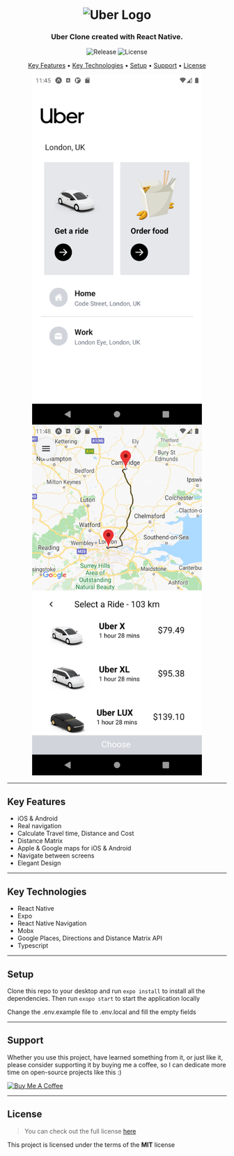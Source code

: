 <h1 align="center">
  <img width="200px" src="https://upload.wikimedia.org/wikipedia/commons/thumb/5/58/Uber_logo_2018.svg/2560px-Uber_logo_2018.svg.png" alt="Uber Logo" />
  <br />
</h1>

<h3 align="center">
   Uber Clone created with React Native</a>.
</h3>

<p align="center">
   <img src="https://img.shields.io/github/v/release/MartsTech/uber-clone" alt="Release" />
   <img src="https://img.shields.io/github/license/MartsTech/uber-clone" alt="License" />
</p>

<p align="center">
  <a href="#key-features">Key Features</a> •
  <a href="#key-technologies">Key Technologies</a> •
  <a href="#setup">Setup</a> •
  <a href="#support">Support</a> •
  <a href="#license">License</a>
</p>
<div align="center">
  <img width="400px" height="800px" style="object-fit: contain" src="https://raw.githubusercontent.com/MartsTech/uber-clone/main/assets/screenshots/home.png?token=ARHRI5H5QRE35OMJJ37XMZ3BAW5OQ" alt="home" />
  <img width="400px" height="800px" style="object-fit: contain" src="https://raw.githubusercontent.com/MartsTech/uber-clone/main/assets/screenshots/map.png?token=ARHRI5AAXALWQK2PQMBJVFTBAW5RC" alt="map" />
</div>

---

## Key Features

- iOS & Android
- Real navigation
- Calculate Travel time, Distance and Cost
- Distance Matrix
- Apple & Google maps for iOS & Android
- Navigate between screens
- Elegant Design

---

## Key Technologies

- React Native
- Expo
- React Native Navigation
- Mobx
- Google Places, Directions and Distance Matrix API
- Typescript

---

## Setup

Clone this repo to your desktop and run `expo install` to install all the dependencies.
Then run `exopo start` to start the application locally

Change the .env.example file to .env.local and fill the empty fields

---

## Support

Whether you use this project, have learned something from it, or just like it, please consider supporting it by buying me a coffee, so I can dedicate more time on open-source projects like this :)

<a href="https://www.buymeacoffee.com/martstech" target="_blank">
  <img src="https://cdn.buymeacoffee.com/buttons/v2/default-yellow.png" alt="Buy Me A Coffee" height="60px" width="217px" />
</a>

---

## License

> You can check out the full license [here](https://github.com/MartsTech/amazon-clone/blob/main/LICENSE)

This project is licensed under the terms of the **MIT** license
